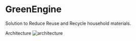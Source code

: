 # GreenEngine
Solution to Reduce Reuse and Recycle household materials.

Architecture
![architecture](https://user-images.githubusercontent.com/65997817/122555784-595e8c00-d058-11eb-92d1-253a1b0a9593.png)

